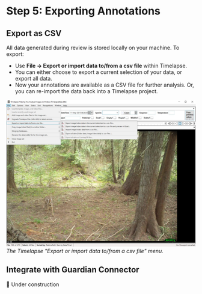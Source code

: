 # Step 5: Exporting Annotations

## Export as CSV

All data generated during review is stored locally on your machine. To export:

- Use **File → Export or import data to/from a csv file** within Timelapse.
- You can either choose to export a current selection of your data, or export all data.
- Now your annotations are available as a CSV file for further analysis. Or, you can re-import the data back into a Timelapse project.

![Export as CSV](images/export-csv.jpg)
_The Timelapse "Export or import data to/from a csv file" menu._

## Integrate with Guardian Connector

🚧 Under construction
